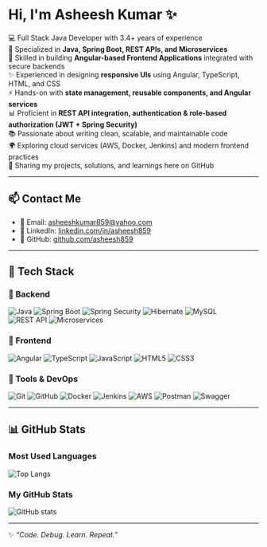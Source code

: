 # Hi, I'm Asheesh Kumar ✨

💻 Full Stack Java Developer with 3.4+ years of experience  
🚀 Specialized in **Java, Spring Boot, REST APIs, and Microservices**  
🎯 Skilled in building **Angular-based Frontend Applications** integrated with secure backends  
✨ Experienced in designing **responsive UIs** using Angular, TypeScript, HTML, and CSS  
⚡ Hands-on with **state management, reusable components, and Angular services**  
📊 Proficient in **REST API integration, authentication & role-based authorization (JWT + Spring Security)**  
📚 Passionate about writing clean, scalable, and maintainable code  
🌍 Exploring cloud services (AWS, Docker, Jenkins) and modern frontend practices  
📂 Sharing my projects, solutions, and learnings here on GitHub  

---
## 📫 Contact Me

- 📧 Email: [asheeshkumar859@yahoo.com](mailto:asheeshkumar859@yahoo.com)  
- 💼 LinkedIn: [linkedin.com/in/asheesh859](https://linkedin.com/in/asheesh859)  
- 🐙 GitHub: [github.com/asheesh859](https://github.com/asheesh859)  
---
## 🚀 Tech Stack

### 🔹 Backend
![Java](https://img.shields.io/badge/java-%23ED8B00.svg?style=for-the-badge&logo=openjdk&logoColor=white)
![Spring Boot](https://img.shields.io/badge/Spring%20Boot-%236DB33F.svg?style=for-the-badge&logo=springboot&logoColor=white)
![Spring Security](https://img.shields.io/badge/Spring%20Security-%236DB33F.svg?style=for-the-badge&logo=springsecurity&logoColor=white)
![Hibernate](https://img.shields.io/badge/Hibernate-%23000000.svg?style=for-the-badge&logo=hibernate&logoColor=white)
![MySQL](https://img.shields.io/badge/mysql-%2300f.svg?style=for-the-badge&logo=mysql&logoColor=white)  
![REST API](https://img.shields.io/badge/REST-02569B?style=for-the-badge&logo=rest&logoColor=white)
![Microservices](https://img.shields.io/badge/Microservices-%2300599C.svg?style=for-the-badge&logo=cloud&logoColor=white)

### 🔹 Frontend
![Angular](https://img.shields.io/badge/angular-%23DD0031.svg?style=for-the-badge&logo=angular&logoColor=white)
![TypeScript](https://img.shields.io/badge/typescript-%23007ACC.svg?style=for-the-badge&logo=typescript&logoColor=white)
![JavaScript](https://img.shields.io/badge/javascript-%23323330.svg?style=for-the-badge&logo=javascript&logoColor=%23F7DF1E)
![HTML5](https://img.shields.io/badge/html5-%23E34F26.svg?style=for-the-badge&logo=html5&logoColor=white)
![CSS3](https://img.shields.io/badge/css3-%231572B6.svg?style=for-the-badge&logo=css3&logoColor=white)

### 🔹 Tools & DevOps
![Git](https://img.shields.io/badge/git-%23F05033.svg?style=for-the-badge&logo=git&logoColor=white)
![GitHub](https://img.shields.io/badge/github-%23121011.svg?style=for-the-badge&logo=github&logoColor=white)
![Docker](https://img.shields.io/badge/docker-%230db7ed.svg?style=for-the-badge&logo=docker&logoColor=white)
![Jenkins](https://img.shields.io/badge/jenkins-%232C5263.svg?style=for-the-badge&logo=jenkins&logoColor=white)
![AWS](https://img.shields.io/badge/AWS-%23FF9900.svg?style=for-the-badge&logo=amazonaws&logoColor=white)
![Postman](https://img.shields.io/badge/Postman-FF6C37?style=for-the-badge&logo=postman&logoColor=white)
![Swagger](https://img.shields.io/badge/Swagger-%2385EA2D.svg?style=for-the-badge&logo=swagger&logoColor=black)

---

## 📊 GitHub Stats

### Most Used Languages
![Top Langs](https://github-readme-stats.vercel.app/api/top-langs/?username=asheesh859&layout=compact&theme=radical)

### My GitHub Stats
![GitHub stats](https://github-readme-stats.vercel.app/api?username=asheesh859&show_icons=true&theme=radical)


---

✨ _“Code. Debug. Learn. Repeat.”_  
